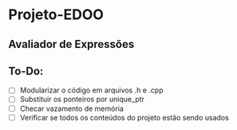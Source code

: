 # Projeto-EDOO
## Avaliador de Expressões

## To-Do:
- [ ] Modularizar o código em arquivos .h e .cpp
- [ ] Substituir os ponteiros por unique_ptr
- [ ] Checar vazamento de memória
- [ ] Verificar se todos os conteúdos do projeto estão sendo usados
